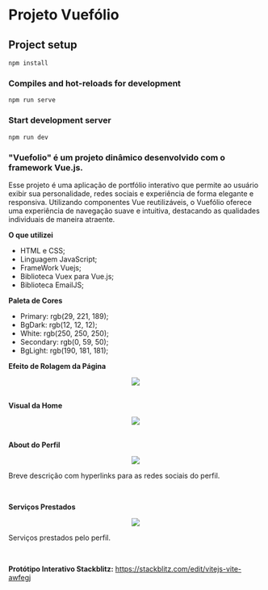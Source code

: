 # Projeto Vuefólio

## Project setup
```
npm install
```

### Compiles and hot-reloads for development
```
npm run serve
```

### Start development server
```
npm run dev
```

### "Vuefolio" é um projeto dinâmico desenvolvido com o framework Vue.js. 
 
 
Esse projeto é uma aplicação de portfólio interativo que permite ao usuário exibir sua personalidade, redes sociais e experiência de forma elegante e responsiva. Utilizando componentes Vue reutilizáveis, o Vuefólio oferece uma experiência de navegação suave e intuitiva, destacando as qualidades individuais de maneira atraente.
 
**O que utilizei**
* HTML e CSS;
* Linguagem JavaScript;
* FrameWork Vuejs;
* Biblioteca Vuex para Vue.js;
* Biblioteca EmailJS;

**Paleta de Cores**
* Primary: rgb(29, 221, 189);
* BgDark: rgb(12, 12, 12);
* White: rgb(250, 250, 250);
* Secondary: rgb(0, 59, 50);
* BgLight: rgb(190, 181, 181);

**Efeito de Rolagem da Página**
<div align="center">
<img src="https://github.com/Arturstriker3/Vuefolio/assets/59231364/2320bef3-2d03-49ec-93d6-aeb483631c76" width="auto" height="auto" />
</div>
<br/>

**Visual da Home**
<div align="center">
<img src="https://github.com/Arturstriker3/Vuefolio/assets/59231364/92ce5cf5-9116-4382-b097-d1438afcdfa3" width="auto" height="auto"/>
</div>
<br/>

**About do Perfil**
<div align="center">
<img src="https://github.com/Arturstriker3/Vuefolio/assets/59231364/19e84316-f95b-468b-a6d9-f76109ed3065" width="auto" height="auto" />
</div>
<p>Breve descrição com hyperlinks para as redes sociais do perfil.</p>
<br/>

**Serviços Prestados**
<div align="center">
<img src="https://github.com/Arturstriker3/Vuefolio/assets/59231364/62b18d2a-e5f2-4a5f-8e78-faeeba2f77fd" width="auto" height="auto" />
</div>
<p>Serviços prestados pelo perfil.</p>
<br/>

**Protótipo Interativo Stackblitz:** https://stackblitz.com/edit/vitejs-vite-awfegj
<br/>
